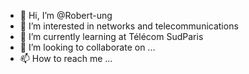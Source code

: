 - 👋 Hi, I’m @Robert-ung
- 👀 I’m interested in networks and telecommunications
- 🌱 I’m currently learning at Télécom SudParis
- 💞️ I’m looking to collaborate on ...
- 📫 How to reach me ...

<!---
Robert-ung/Robert-ung is a ✨ special ✨ repository because its `README.md` (this file) appears on your GitHub profile.
You can click the Preview link to take a look at your changes.
--->

